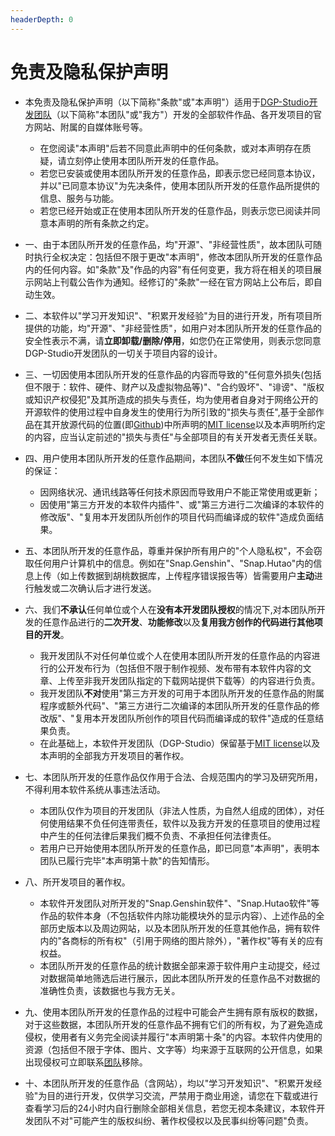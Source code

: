 ```yaml
---
headerDepth: 0
---
```


# 免责及隐私保护声明

 - 本免责及隐私保护声明（以下简称"条款"或"本声明"）适用于[DGP-Studio开发团队](https://github.com/DGP-Studio)（以下简称"本团队"或"我方"）开发的全部软件作品、各开发项目的官方网站、附属的自媒体账号等。
     - 在您阅读"本声明"后若不同意此声明中的任何条款，或对本声明存在质疑，请立刻停止使用本团队所开发的任意作品。
     - 若您已安装或使用本团队所开发的任意作品，即表示您已经同意本协议，并以"已同意本协议"为先决条件，使用本团队所开发的任意作品所提供的信息、服务与功能。
     - 若您已经开始或正在使用本团队所开发的任意作品，则表示您已阅读并同意本声明的所有条款之约定。

 - 一、由于本团队所开发的任意作品，均"开源"、"非经营性质"，故本团队可随时执行全权决定：包括但不限于更改"本声明"，修改本团队所开发的任意作品内的任何内容。如"条款"及"作品的内容"有任何变更，我方将在相关的项目展示网站上刊载公告作为通知。经修订的"条款"一经在官方网站上公布后，即自动生效。

 - 二、本软件以"学习开发知识"、"积累开发经验"为目的进行开发，所有项目所提供的功能，均"开源"、"非经营性质"，如用户对本团队所开发的任意作品的安全性表示不满，请**立即卸载/删除/停用**，如您仍在正常使用，则表示您同意DGP-Studio开发团队的一切关于项目内容的设计。

 - 三、一切因使用本团队所开发的任意作品的内容而导致的"任何意外损失(包括但不限于：软件、硬件、财产以及虚拟物品等)"、"合约毁坏"、"诽谤"、"版权或知识产权侵犯"及其所造成的损失与责任，均为使用者自身对于网络公开的开源软件的使用过程中自身发生的使用行为所引致的"损失与责任",基于全部作品在其开放源代码的位置(即[Github](https://github.com/DGP-Studio))中所声明的[MIT license](https://github.com/DGP-Studio/Snap.Hutao/blob/main/LICENSE)以及本声明所约定的内容，应当认定前述的"损失与责任"与全部项目的有关开发者无责任关联。
   
 - 四、用户使用本团队所开发的任意作品期间，本团队**不做**任何不发生如下情况的保证：
     - 因网络状况、通讯线路等任何技术原因而导致用户不能正常使用或更新；
     - 因使用"第三方开发的本软件内插件"、或"第三方进行二次编译的本软件的修改版"、"复用本开发团队所创作的项目代码而编译成的软件"造成负面结果。

 - 五、本团队所开发的任意作品，尊重并保护所有用户的"个人隐私权"，不会窃取任何用户计算机中的信息。例如在"Snap.Genshin"、"Snap.Hutao"内的信息上传（如上传数据到胡桃数据库，上传程序错误报告等）皆需要用户**主动**进行触发或二次确认后才进行发送。

 - 六、我们**不承认**任何单位或个人在**没有本开发团队授权**的情况下,对本团队所开发的任意作品进行的**二次开发**、**功能修改**以及**复用我方创作的代码进行其他项目的开发**。
     - 我开发团队不对任何单位或个人在使用本团队所开发的任意作品的内容进行的公开发布行为（包括但不限于制作视频、发布带有本软件内容的文章、上传至非我开发团队指定的下载网站提供下载等）的内容进行负责。
     - 我开发团队**不对**使用"第三方开发的可用于本团队所开发的任意作品的附属程序或额外代码"、"第三方进行二次编译的本团队所开发的任意作品的修改版"、"复用本开发团队所创作的项目代码而编译成的软件"造成的任意结果负责。
     - 在此基础上，本软件开发团队（DGP-Studio）保留基于[MIT license](https://github.com/DGP-Studio/Snap.Hutao/blob/main/LICENSE)以及本声明的全部我方开发项目的著作权。

 - 七、本团队所开发的任意作品仅作用于合法、合规范围内的学习及研究所用，不得利用本软件系统从事违法活动。
     - 本团队仅作为项目的开发团队（非法人性质，为自然人组成的团体），对任何使用结果不负任何连带责任，软件以及我方开发的任意项目的使用过程中产生的任何法律后果我们概不负责、不承担任何法律责任。
     - 若用户已开始使用本团队所开发的任意作品，即已同意"本声明"，表明本团队已履行完毕"本声明第十款"的告知情形。

 - 八、所开发项目的著作权。
     - 本软件开发团队对所开发的"Snap.Genshin软件"、"Snap.Hutao软件"等作品的软件本身（不包括软件内除功能模块外的显示内容）、上述作品的全部历史版本以及周边网站，以及本团队所开发的任意其他作品，拥有软件内的"各商标的所有权"（引用于网络的图片除外），"著作权"等有关的应有权益。
     - 本团队所开发的任意作品的统计数据全部来源于软件用户主动提交，经过对数据简单地筛选后进行展示，因此本团队所开发的任意作品不对数据的准确性负责，该数据也与我方无关。

 - 九、使用本团队所开发的任意作品的过程中可能会产生拥有原有版权的数据，对于这些数据，本团队所开发的任意作品不拥有它们的所有权，为了避免造成侵权，使用者有义务完全阅读并履行"本声明第十条"的内容。本软件内使用的资源（包括但不限于字体、图片、文字等）均来源于互联网的公开信息，如果出现侵权可立即联系[团队](https://github.com/DGP-Studio)移除。
 
 - 十、本团队所开发的任意作品（含网站），均以"学习开发知识"、"积累开发经验"为目的进行开发，仅供学习交流，严禁用于商业用途，请您在下载或进行查看学习后的24小时内自行删除全部相关信息，若您无视本条建议，本软件开发团队不对"可能产生的版权纠纷、著作权侵权以及民事纠纷等问题"负责。
